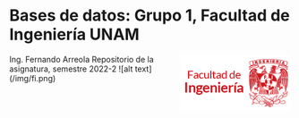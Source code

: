 # Bases de datos: Grupo 1, Facultad de Ingeniería UNAM
<img style="float: right;" src="/img/fi.png">
Ing. Fernando Arreola
Repositorio de la asignatura, semestre 2022-2
![alt text](/img/fi.png)
